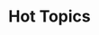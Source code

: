 ---
ee_id_thing: '4260'
site: '1'
type: '2'
inv_num: 2015-014
url: 2015-014-hot-topics
title: Hot Topics
year: '2015'
display_year: '2015'
medium: Foam pool noodles, socks
dims: 140 cm x variable width x variable depth
pitch: ''
ps: ''
live_url: ''
related: ''
youtube: ''
related_code: ''
imgs: hot-topics-2015-014-full-database-team-JL.jpg,hot-topics-2015-014-detail-database-team-JL.jpg
subheading: ''
download: ''
add_credit: ''
commission: ''
layout: things-i-made
---